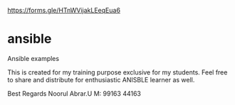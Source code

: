 https://forms.gle/HTnWVijakLEeqEua6

# ansible
Ansible examples 

This is created for my training purpose exclusive for my students. Feel free to share and distribute for enthusiastic ANISBLE learner as well. 

Best Regards 
Noorul Abrar.U
M: 99163 44163
